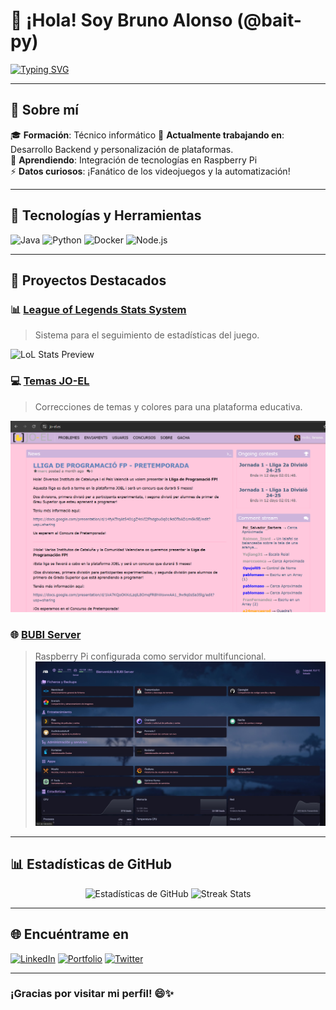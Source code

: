 # 👋 ¡Hola! Soy Bruno Alonso (@bait-py)

[![Typing SVG](https://readme-typing-svg.demolab.com?font=Fira+Code&size=24&pause=1000&color=blue&width=435&lines=Desarrollador+Backend)](https://git.io/typing-svg)

---

## 🌟 Sobre mí

🎓 **Formación**: Técnico informático
💼 **Actualmente trabajando en**: Desarrollo Backend y personalización de plataformas.  
🌱 **Aprendiendo**: Integración de tecnologías en Raspberry Pi  
⚡ **Datos curiosos**: ¡Fanático de los videojuegos y la automatización!  

---

## 🔧 Tecnologías y Herramientas  
![Java](https://img.shields.io/badge/Java-ED8B00?style=for-the-badge&logo=java&logoColor=white)
![Python](https://img.shields.io/badge/Python-3776AB?style=for-the-badge&logo=python&logoColor=white)
![Docker](https://img.shields.io/badge/Docker-2496ED?style=for-the-badge&logo=docker&logoColor=white)
![Node.js](https://img.shields.io/badge/Node.js-339933?style=for-the-badge&logo=nodedotjs&logoColor=white)

---

## 🚀 Proyectos Destacados

### 📊 [League of Legends Stats System](https://github.com/bait-py/LeagueStats)
> Sistema para el seguimiento de estadísticas del juego.

![LoL Stats Preview](https://github.com/bait-py/LeagueStats/raw/main/images/dashboard.png)

### 💻 [Temas JO-EL](https://github.com/bait-py/temasjoel)
> Correcciones de temas y colores para una plataforma educativa.

![Tema Candy](https://github.com/bait-py/temasjoel/raw/main/images/candy.png)

### 🌐 [BUBI Server](https://github.com/bait-py/BUBI_Server)
> Raspberry Pi configurada como servidor multifuncional.
![BUBI Server](https://github.com/bait-py/bubiserver/blob/main/BUBIServerResult1.jpg)

---

## 📊 Estadísticas de GitHub  

<div align="center">
  <img src="https://github-readme-stats.vercel.app/api?username=bait-py&show_icons=true&theme=radical" alt="Estadísticas de GitHub" height="180"/>
  <img src="https://github-readme-streak-stats.herokuapp.com/?user=bait-py&theme=radical" alt="Streak Stats" height="180"/>
</div>

---

## 🌐 Encuéntrame en

[![LinkedIn](https://img.shields.io/badge/LinkedIn-0077B5?style=for-the-badge&logo=linkedin&logoColor=white)](https://linkedin.com/in/brunoalonso)
[![Portfolio](https://img.shields.io/badge/Portfolio-000000?style=for-the-badge&logo=web&logoColor=white)](https://tu-portfolio.com)
[![Twitter](https://img.shields.io/badge/Twitter-1DA1F2?style=for-the-badge&logo=twitter&logoColor=white)](https://twitter.com/tu-perfil)

---

### ¡Gracias por visitar mi perfil! 😄✨
